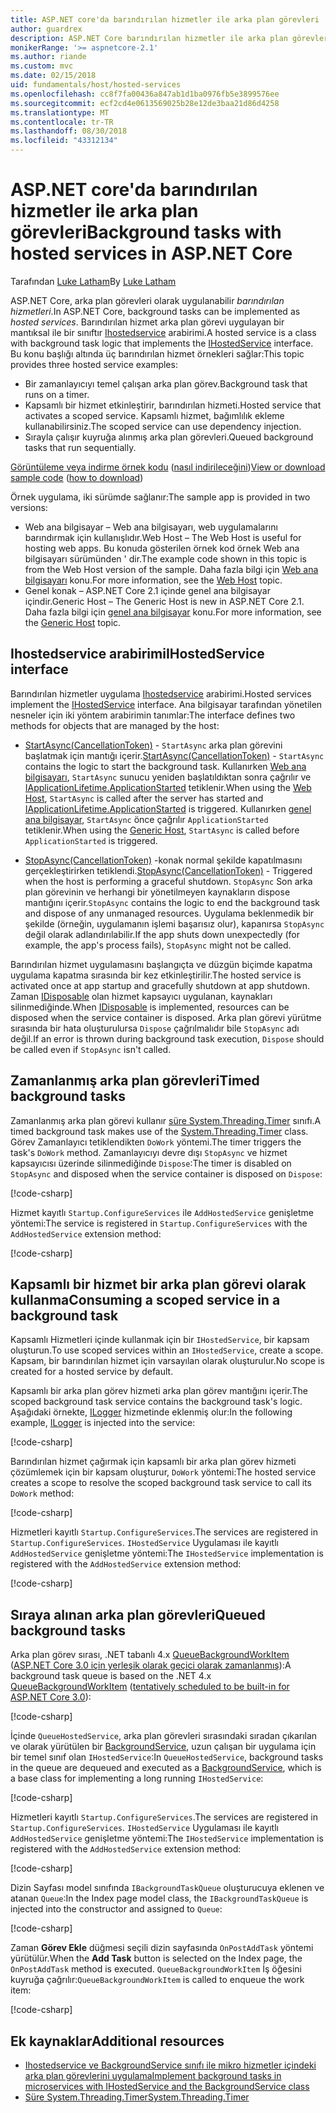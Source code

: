 ```yaml
---
title: ASP.NET core'da barındırılan hizmetler ile arka plan görevleri
author: guardrex
description: ASP.NET Core barındırılan hizmetler ile arka plan görevleri uygulamak öğrenin.
monikerRange: '>= aspnetcore-2.1'
ms.author: riande
ms.custom: mvc
ms.date: 02/15/2018
uid: fundamentals/host/hosted-services
ms.openlocfilehash: cc8f7fa00436a847ab1d1ba0976fb5e3899576ee
ms.sourcegitcommit: ecf2cd4e0613569025b28e12de3baa21d86d4258
ms.translationtype: MT
ms.contentlocale: tr-TR
ms.lasthandoff: 08/30/2018
ms.locfileid: "43312134"
---
```

# <a name="background-tasks-with-hosted-services-in-aspnet-core"></a><span data-ttu-id="15afa-103">ASP.NET core'da barındırılan hizmetler ile arka plan görevleri</span><span class="sxs-lookup"><span data-stu-id="15afa-103">Background tasks with hosted services in ASP.NET Core</span></span>

<span data-ttu-id="15afa-104">Tarafından [Luke Latham](https://github.com/guardrex)</span><span class="sxs-lookup"><span data-stu-id="15afa-104">By [Luke Latham](https://github.com/guardrex)</span></span>

<span data-ttu-id="15afa-105">ASP.NET Core, arka plan görevleri olarak uygulanabilir *barındırılan hizmetleri*.</span><span class="sxs-lookup"><span data-stu-id="15afa-105">In ASP.NET Core, background tasks can be implemented as *hosted services*.</span></span> <span data-ttu-id="15afa-106">Barındırılan hizmet arka plan görevi uygulayan bir mantıksal ile bir sınıftır [Ihostedservice](/dotnet/api/microsoft.extensions.hosting.ihostedservice) arabirimi.</span><span class="sxs-lookup"><span data-stu-id="15afa-106">A hosted service is a class with background task logic that implements the [IHostedService](/dotnet/api/microsoft.extensions.hosting.ihostedservice) interface.</span></span> <span data-ttu-id="15afa-107">Bu konu başlığı altında üç barındırılan hizmet örnekleri sağlar:</span><span class="sxs-lookup"><span data-stu-id="15afa-107">This topic provides three hosted service examples:</span></span>

* <span data-ttu-id="15afa-108">Bir zamanlayıcıyı temel çalışan arka plan görev.</span><span class="sxs-lookup"><span data-stu-id="15afa-108">Background task that runs on a timer.</span></span>
* <span data-ttu-id="15afa-109">Kapsamlı bir hizmet etkinleştirir, barındırılan hizmeti.</span><span class="sxs-lookup"><span data-stu-id="15afa-109">Hosted service that activates a scoped service.</span></span> <span data-ttu-id="15afa-110">Kapsamlı hizmet, bağımlılık ekleme kullanabilirsiniz.</span><span class="sxs-lookup"><span data-stu-id="15afa-110">The scoped service can use dependency injection.</span></span>
* <span data-ttu-id="15afa-111">Sırayla çalışır kuyruğa alınmış arka plan görevleri.</span><span class="sxs-lookup"><span data-stu-id="15afa-111">Queued background tasks that run sequentially.</span></span>

<span data-ttu-id="15afa-112">[Görüntüleme veya indirme örnek kodu](https://github.com/aspnet/Docs/tree/master/aspnetcore/fundamentals/host/hosted-services/samples/) ([nasıl indirileceğini](xref:tutorials/index#how-to-download-a-sample))</span><span class="sxs-lookup"><span data-stu-id="15afa-112">[View or download sample code](https://github.com/aspnet/Docs/tree/master/aspnetcore/fundamentals/host/hosted-services/samples/) ([how to download](xref:tutorials/index#how-to-download-a-sample))</span></span>

<span data-ttu-id="15afa-113">Örnek uygulama, iki sürümde sağlanır:</span><span class="sxs-lookup"><span data-stu-id="15afa-113">The sample app is provided in two versions:</span></span>

* <span data-ttu-id="15afa-114">Web ana bilgisayar &ndash; Web ana bilgisayarı, web uygulamalarını barındırmak için kullanışlıdır.</span><span class="sxs-lookup"><span data-stu-id="15afa-114">Web Host &ndash; The Web Host is useful for hosting web apps.</span></span> <span data-ttu-id="15afa-115">Bu konuda gösterilen örnek kod örnek Web ana bilgisayarı sürümünden ' dir.</span><span class="sxs-lookup"><span data-stu-id="15afa-115">The example code shown in this topic is from the Web Host version of the sample.</span></span> <span data-ttu-id="15afa-116">Daha fazla bilgi için [Web ana bilgisayarı](xref:fundamentals/host/web-host) konu.</span><span class="sxs-lookup"><span data-stu-id="15afa-116">For more information, see the [Web Host](xref:fundamentals/host/web-host) topic.</span></span>
* <span data-ttu-id="15afa-117">Genel konak &ndash; ASP.NET Core 2.1 içinde genel ana bilgisayar içindir.</span><span class="sxs-lookup"><span data-stu-id="15afa-117">Generic Host &ndash; The Generic Host is new in ASP.NET Core 2.1.</span></span> <span data-ttu-id="15afa-118">Daha fazla bilgi için [genel ana bilgisayar](xref:fundamentals/host/generic-host) konu.</span><span class="sxs-lookup"><span data-stu-id="15afa-118">For more information, see the [Generic Host](xref:fundamentals/host/generic-host) topic.</span></span>

## <a name="ihostedservice-interface"></a><span data-ttu-id="15afa-119">Ihostedservice arabirimi</span><span class="sxs-lookup"><span data-stu-id="15afa-119">IHostedService interface</span></span>

<span data-ttu-id="15afa-120">Barındırılan hizmetler uygulama [Ihostedservice](/dotnet/api/microsoft.extensions.hosting.ihostedservice) arabirimi.</span><span class="sxs-lookup"><span data-stu-id="15afa-120">Hosted services implement the [IHostedService](/dotnet/api/microsoft.extensions.hosting.ihostedservice) interface.</span></span> <span data-ttu-id="15afa-121">Ana bilgisayar tarafından yönetilen nesneler için iki yöntem arabirimin tanımlar:</span><span class="sxs-lookup"><span data-stu-id="15afa-121">The interface defines two methods for objects that are managed by the host:</span></span>

* <span data-ttu-id="15afa-122">[StartAsync(CancellationToken)](/dotnet/api/microsoft.extensions.hosting.ihostedservice.startasync)  -  `StartAsync` arka plan görevini başlatmak için mantığı içerir.</span><span class="sxs-lookup"><span data-stu-id="15afa-122">[StartAsync(CancellationToken)](/dotnet/api/microsoft.extensions.hosting.ihostedservice.startasync) - `StartAsync` contains the logic to start the background task.</span></span> <span data-ttu-id="15afa-123">Kullanırken [Web ana bilgisayarı](xref:fundamentals/host/web-host), `StartAsync` sunucu yeniden başlatıldıktan sonra çağrılır ve [IApplicationLifetime.ApplicationStarted](/dotnet/api/microsoft.aspnetcore.hosting.iapplicationlifetime.applicationstarted) tetiklenir.</span><span class="sxs-lookup"><span data-stu-id="15afa-123">When using the [Web Host](xref:fundamentals/host/web-host), `StartAsync` is called after the server has started and [IApplicationLifetime.ApplicationStarted](/dotnet/api/microsoft.aspnetcore.hosting.iapplicationlifetime.applicationstarted) is triggered.</span></span> <span data-ttu-id="15afa-124">Kullanırken [genel ana bilgisayar](xref:fundamentals/host/generic-host), `StartAsync` önce çağrılır `ApplicationStarted` tetiklenir.</span><span class="sxs-lookup"><span data-stu-id="15afa-124">When using the [Generic Host](xref:fundamentals/host/generic-host), `StartAsync` is called before `ApplicationStarted` is triggered.</span></span>

* <span data-ttu-id="15afa-125">[StopAsync(CancellationToken)](/dotnet/api/microsoft.extensions.hosting.ihostedservice.stopasync) -konak normal şekilde kapatılmasını gerçekleştirirken tetiklendi.</span><span class="sxs-lookup"><span data-stu-id="15afa-125">[StopAsync(CancellationToken)](/dotnet/api/microsoft.extensions.hosting.ihostedservice.stopasync) - Triggered when the host is performing a graceful shutdown.</span></span> <span data-ttu-id="15afa-126">`StopAsync` Son arka plan görevinin ve herhangi bir yönetilmeyen kaynakların dispose mantığını içerir.</span><span class="sxs-lookup"><span data-stu-id="15afa-126">`StopAsync` contains the logic to end the background task and dispose of any unmanaged resources.</span></span> <span data-ttu-id="15afa-127">Uygulama beklenmedik bir şekilde (örneğin, uygulamanın işlemi başarısız olur), kapanırsa `StopAsync` değil olarak adlandırılabilir.</span><span class="sxs-lookup"><span data-stu-id="15afa-127">If the app shuts down unexpectedly (for example, the app's process fails), `StopAsync` might not be called.</span></span>

<span data-ttu-id="15afa-128">Barındırılan hizmet uygulamasını başlangıçta ve düzgün biçimde kapatma uygulama kapatma sırasında bir kez etkinleştirilir.</span><span class="sxs-lookup"><span data-stu-id="15afa-128">The hosted service is activated once at app startup and gracefully shutdown at app shutdown.</span></span> <span data-ttu-id="15afa-129">Zaman [IDisposable](/dotnet/api/system.idisposable) olan hizmet kapsayıcı uygulanan, kaynakları silinmediğinde.</span><span class="sxs-lookup"><span data-stu-id="15afa-129">When [IDisposable](/dotnet/api/system.idisposable) is implemented, resources can be disposed when the service container is disposed.</span></span> <span data-ttu-id="15afa-130">Arka plan görevi yürütme sırasında bir hata oluşturulursa `Dispose` çağrılmalıdır bile `StopAsync` adı değil.</span><span class="sxs-lookup"><span data-stu-id="15afa-130">If an error is thrown during background task execution, `Dispose` should be called even if `StopAsync` isn't called.</span></span>

## <a name="timed-background-tasks"></a><span data-ttu-id="15afa-131">Zamanlanmış arka plan görevleri</span><span class="sxs-lookup"><span data-stu-id="15afa-131">Timed background tasks</span></span>

<span data-ttu-id="15afa-132">Zamanlanmış arka plan görevi kullanır [süre System.Threading.Timer](/dotnet/api/system.threading.timer) sınıfı.</span><span class="sxs-lookup"><span data-stu-id="15afa-132">A timed background task makes use of the [System.Threading.Timer](/dotnet/api/system.threading.timer) class.</span></span> <span data-ttu-id="15afa-133">Görev Zamanlayıcı tetiklendikten `DoWork` yöntemi.</span><span class="sxs-lookup"><span data-stu-id="15afa-133">The timer triggers the task's `DoWork` method.</span></span> <span data-ttu-id="15afa-134">Zamanlayıcıyı devre dışı `StopAsync` ve hizmet kapsayıcısı üzerinde silinmediğinde `Dispose`:</span><span class="sxs-lookup"><span data-stu-id="15afa-134">The timer is disabled on `StopAsync` and disposed when the service container is disposed on `Dispose`:</span></span>

[!code-csharp[](hosted-services/samples/2.x/BackgroundTasksSample-WebHost/Services/TimedHostedService.cs?name=snippet1&highlight=15-16,30,37)]

<span data-ttu-id="15afa-135">Hizmet kayıtlı `Startup.ConfigureServices` ile `AddHostedService` genişletme yöntemi:</span><span class="sxs-lookup"><span data-stu-id="15afa-135">The service is registered in `Startup.ConfigureServices` with the `AddHostedService` extension method:</span></span>

[!code-csharp[](hosted-services/samples/2.x/BackgroundTasksSample-WebHost/Startup.cs?name=snippet1)]

## <a name="consuming-a-scoped-service-in-a-background-task"></a><span data-ttu-id="15afa-136">Kapsamlı bir hizmet bir arka plan görevi olarak kullanma</span><span class="sxs-lookup"><span data-stu-id="15afa-136">Consuming a scoped service in a background task</span></span>

<span data-ttu-id="15afa-137">Kapsamlı Hizmetleri içinde kullanmak için bir `IHostedService`, bir kapsam oluşturun.</span><span class="sxs-lookup"><span data-stu-id="15afa-137">To use scoped services within an `IHostedService`, create a scope.</span></span> <span data-ttu-id="15afa-138">Kapsam, bir barındırılan hizmet için varsayılan olarak oluşturulur.</span><span class="sxs-lookup"><span data-stu-id="15afa-138">No scope is created for a hosted service by default.</span></span>

<span data-ttu-id="15afa-139">Kapsamlı bir arka plan görev hizmeti arka plan görev mantığını içerir.</span><span class="sxs-lookup"><span data-stu-id="15afa-139">The scoped background task service contains the background task's logic.</span></span> <span data-ttu-id="15afa-140">Aşağıdaki örnekte, [ILogger](/dotnet/api/microsoft.extensions.logging.ilogger) hizmetinde eklenmiş olur:</span><span class="sxs-lookup"><span data-stu-id="15afa-140">In the following example, [ILogger](/dotnet/api/microsoft.extensions.logging.ilogger) is injected into the service:</span></span>

[!code-csharp[](hosted-services/samples/2.x/BackgroundTasksSample-WebHost/Services/ScopedProcessingService.cs?name=snippet1)]

<span data-ttu-id="15afa-141">Barındırılan hizmet çağırmak için kapsamlı bir arka plan görev hizmeti çözümlemek için bir kapsam oluşturur, `DoWork` yöntemi:</span><span class="sxs-lookup"><span data-stu-id="15afa-141">The hosted service creates a scope to resolve the scoped background task service to call its `DoWork` method:</span></span>

[!code-csharp[](hosted-services/samples/2.x/BackgroundTasksSample-WebHost/Services/ConsumeScopedServiceHostedService.cs?name=snippet1&highlight=29-36)]

<span data-ttu-id="15afa-142">Hizmetleri kayıtlı `Startup.ConfigureServices`.</span><span class="sxs-lookup"><span data-stu-id="15afa-142">The services are registered in `Startup.ConfigureServices`.</span></span> <span data-ttu-id="15afa-143">`IHostedService` Uygulaması ile kayıtlı `AddHostedService` genişletme yöntemi:</span><span class="sxs-lookup"><span data-stu-id="15afa-143">The `IHostedService` implementation is registered with the `AddHostedService` extension method:</span></span>

[!code-csharp[](hosted-services/samples/2.x/BackgroundTasksSample-WebHost/Startup.cs?name=snippet2)]

## <a name="queued-background-tasks"></a><span data-ttu-id="15afa-144">Sıraya alınan arka plan görevleri</span><span class="sxs-lookup"><span data-stu-id="15afa-144">Queued background tasks</span></span>

<span data-ttu-id="15afa-145">Arka plan görev sırası, .NET tabanlı 4.x [QueueBackgroundWorkItem](/dotnet/api/system.web.hosting.hostingenvironment.queuebackgroundworkitem) ([ASP.NET Core 3.0 için yerleşik olarak geçici olarak zamanlanmış](https://github.com/aspnet/Hosting/issues/1280)):</span><span class="sxs-lookup"><span data-stu-id="15afa-145">A background task queue is based on the .NET 4.x [QueueBackgroundWorkItem](/dotnet/api/system.web.hosting.hostingenvironment.queuebackgroundworkitem) ([tentatively scheduled to be built-in for ASP.NET Core 3.0](https://github.com/aspnet/Hosting/issues/1280)):</span></span>

[!code-csharp[](hosted-services/samples/2.x/BackgroundTasksSample-WebHost/Services/BackgroundTaskQueue.cs?name=snippet1)]

<span data-ttu-id="15afa-146">İçinde `QueueHostedService`, arka plan görevleri sırasındaki sıradan çıkarılan ve olarak yürütülen bir [BackgroundService](/dotnet/api/microsoft.extensions.hosting.backgroundservice), uzun çalışan bir uygulama için bir temel sınıf olan `IHostedService`:</span><span class="sxs-lookup"><span data-stu-id="15afa-146">In `QueueHostedService`, background tasks in the queue are dequeued and executed as a [BackgroundService](/dotnet/api/microsoft.extensions.hosting.backgroundservice), which is a base class for implementing a long running `IHostedService`:</span></span>

[!code-csharp[](hosted-services/samples/2.x/BackgroundTasksSample-WebHost/Services/QueuedHostedService.cs?name=snippet1&highlight=16,20)]

<span data-ttu-id="15afa-147">Hizmetleri kayıtlı `Startup.ConfigureServices`.</span><span class="sxs-lookup"><span data-stu-id="15afa-147">The services are registered in `Startup.ConfigureServices`.</span></span> <span data-ttu-id="15afa-148">`IHostedService` Uygulaması ile kayıtlı `AddHostedService` genişletme yöntemi:</span><span class="sxs-lookup"><span data-stu-id="15afa-148">The `IHostedService` implementation is registered with the `AddHostedService` extension method:</span></span>

[!code-csharp[](hosted-services/samples/2.x/BackgroundTasksSample-WebHost/Startup.cs?name=snippet3)]

<span data-ttu-id="15afa-149">Dizin Sayfası model sınıfında `IBackgroundTaskQueue` oluşturucuya eklenen ve atanan `Queue`:</span><span class="sxs-lookup"><span data-stu-id="15afa-149">In the Index page model class, the `IBackgroundTaskQueue` is injected into the constructor and assigned to `Queue`:</span></span>

[!code-csharp[](hosted-services/samples/2.x/BackgroundTasksSample-WebHost/Pages/Index.cshtml.cs?name=snippet1)]

<span data-ttu-id="15afa-150">Zaman **Görev Ekle** düğmesi seçili dizin sayfasında `OnPostAddTask` yöntemi yürütülür.</span><span class="sxs-lookup"><span data-stu-id="15afa-150">When the **Add Task** button is selected on the Index page, the `OnPostAddTask` method is executed.</span></span> <span data-ttu-id="15afa-151">`QueueBackgroundWorkItem` İş öğesini kuyruğa çağrılır:</span><span class="sxs-lookup"><span data-stu-id="15afa-151">`QueueBackgroundWorkItem` is called to enqueue the work item:</span></span>

[!code-csharp[](hosted-services/samples/2.x/BackgroundTasksSample-WebHost/Pages/Index.cshtml.cs?name=snippet2)]

## <a name="additional-resources"></a><span data-ttu-id="15afa-152">Ek kaynaklar</span><span class="sxs-lookup"><span data-stu-id="15afa-152">Additional resources</span></span>

* [<span data-ttu-id="15afa-153">Ihostedservice ve BackgroundService sınıfı ile mikro hizmetler içindeki arka plan görevlerini uygulama</span><span class="sxs-lookup"><span data-stu-id="15afa-153">Implement background tasks in microservices with IHostedService and the BackgroundService class</span></span>](/dotnet/standard/microservices-architecture/multi-container-microservice-net-applications/background-tasks-with-ihostedservice)
* [<span data-ttu-id="15afa-154">Süre System.Threading.Timer</span><span class="sxs-lookup"><span data-stu-id="15afa-154">System.Threading.Timer</span></span>](/dotnet/api/system.threading.timer)
